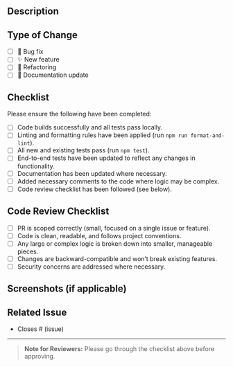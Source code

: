 ## Description

<!-- Please include a summary of the change and what issue is fixed. Please also include relevant motivation and context. -->

## Type of Change

- [ ] 🐞 Bug fix
- [ ] ✨ New feature
- [ ] 🔨 Refactoring
- [ ] 📄 Documentation update

## Checklist

Please ensure the following have been completed:

- [ ] Code builds successfully and all tests pass locally.
- [ ] Linting and formatting rules have been applied (run `npm run format-and-lint`).
- [ ] All new and existing tests pass (run `npm test`).
- [ ] End-to-end tests have been updated to reflect any changes in functionality.
- [ ] Documentation has been updated where necessary.
- [ ] Added necessary comments to the code where logic may be complex.
- [ ] Code review checklist has been followed (see below).

## Code Review Checklist

- [ ] PR is scoped correctly (small, focused on a single issue or feature).
- [ ] Code is clean, readable, and follows project conventions.
- [ ] Any large or complex logic is broken down into smaller, manageable pieces.
- [ ] Changes are backward-compatible and won’t break existing features.
- [ ] Security concerns are addressed where necessary.

## Screenshots (if applicable)

<!-- If UI/UX changes are made, please include screenshots. -->

## Related Issue

- Closes # (issue)

---

> **Note for Reviewers:** Please go through the checklist above before approving.